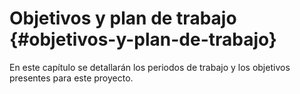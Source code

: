 # Objetivos y plan de trabajo {#objetivos-y-plan-de-trabajo}

En este capítulo se detallarán los periodos de trabajo y los objetivos presentes para este proyecto.